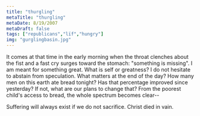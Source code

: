 ```yaml
---
title: "thurgling"
metaTitle: "thurgling"
metaDate: 8/19/2007
metaDraft: false
tags: ["republicans","lïf","hungry"]
img: "gurglingbasin.jpg"
---
```


It comes at that time in the early morning when the throat clenches about the fist and a fast cry surges toward the stomach: "something is missing". I am meant for something great. What is self or greatness? I do not hesitate to abstain from speculation. What matters at the end of the day? How many men on this earth ate bread tonight? Has that percentage improved since yesterday? If not, what are our plans to change that? From the poorest child's access to bread, the whole spectrum becomes clear--

Suffering will always exist if we do not sacrifice. Christ died in vain.

